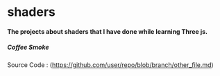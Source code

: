# shaders
#### The projects about shaders that I have done while learning Three js.

##### Coffee Smoke
Source Code : (https://github.com/user/repo/blob/branch/other_file.md)
